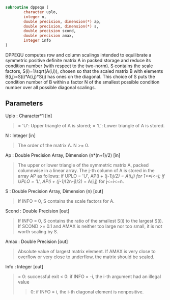 ```fortran
subroutine dppequ (
		character uplo,
		integer n,
		double precision, dimension(*) ap,
		double precision, dimension(*) s,
		double precision scond,
		double precision amax,
		integer info
)
```

 DPPEQU computes row and column scalings intended to equilibrate a
 symmetric positive definite matrix A in packed storage and reduce
 its condition number (with respect to the two-norm).  S contains the
 scale factors, S(i)=1/sqrt(A(i,i)), chosen so that the scaled matrix
 B with elements B(i,j)=S(i)*A(i,j)*S(j) has ones on the diagonal.
 This choice of S puts the condition number of B within a factor N of
 the smallest possible condition number over all possible diagonal
 scalings.

## Parameters
Uplo : Character*1 [in]
> = 'U':  Upper triangle of A is stored;
> = 'L':  Lower triangle of A is stored.

N : Integer [in]
> The order of the matrix A.  N >= 0.

Ap : Double Precision Array, Dimension (n*(n+1)/2) [in]
> The upper or lower triangle of the symmetric matrix A, packed
> columnwise in a linear array.  The j-th column of A is stored
> in the array AP as follows:
> if UPLO = 'U', AP(i + (j-1)*j/2) = A(i,j) for 1<=i<=j;
> if UPLO = 'L', AP(i + (j-1)*(2n-j)/2) = A(i,j) for j<=i<=n.

S : Double Precision Array, Dimension (n) [out]
> If INFO = 0, S contains the scale factors for A.

Scond : Double Precision [out]
> If INFO = 0, S contains the ratio of the smallest S(i) to
> the largest S(i).  If SCOND >= 0.1 and AMAX is neither too
> large nor too small, it is not worth scaling by S.

Amax : Double Precision [out]
> Absolute value of largest matrix element.  If AMAX is very
> close to overflow or very close to underflow, the matrix
> should be scaled.

Info : Integer [out]
> = 0:  successful exit
> < 0:  if INFO = -i, the i-th argument had an illegal value
> > 0:  if INFO = i, the i-th diagonal element is nonpositive.

